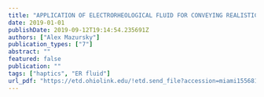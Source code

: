 ```yaml
---
title: "APPLICATION OF ELECTRORHEOLOGICAL FLUID FOR CONVEYING REALISTIC HAPTIC FEEDBACK IN TOUCH INTERFACES"
date: 2019-01-01
publishDate: 2019-09-12T19:14:54.235691Z
authors: ["Alex Mazursky"]
publication_types: ["7"]
abstract: ""
featured: false
publication: ""
tags: ["haptics", "ER fluid"]
url_pdf: "https://etd.ohiolink.edu/!etd.send_file?accession=miami1556817760104138&disposition=inline"
---
```



